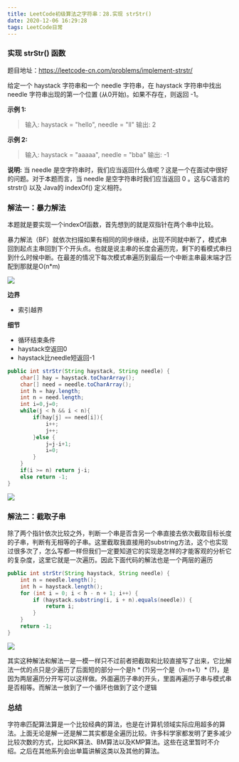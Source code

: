 ```yaml
---
title: LeetCode初级算法之字符串：28.实现 strStr()
date: 2020-12-06 16:29:28
tags: LeetCode日常
---
```


### 实现 strStr() 函数

题目地址：https://leetcode-cn.com/problems/implement-strstr/

给定一个 haystack 字符串和一个 needle 字符串，在 haystack 字符串中找出 needle 字符串出现的第一个位置 (从0开始)。如果不存在，则返回  -1。<!--more-->

**示例 1:**

> 输入: haystack = "hello", needle = "ll"
> 输出: 2

**示例 2:**

> 输入: haystack = "aaaaa", needle = "bba"
> 输出: -1

**说明:**
当 needle 是空字符串时，我们应当返回什么值呢？这是一个在面试中很好的问题。对于本题而言，当 needle 是空字符串时我们应当返回 0 。这与C语言的 strstr() 以及 Java的 indexOf() 定义相符。

### 解法一：暴力解法

本题就是要实现一个indexOf函数，首先想到的就是双指针在两个串中比较。

暴力解法（BF）就依次扫描如果有相同的同步继续，出现不同就中断了，模式串回到起点主串回到下个开头点。也就是说主串的长度会遍历完，剩下的看模式串扫到什么时候中断。在最差的情况下每次模式串遍历到最后一个中断主串最末端才匹配到那就是O(n*m)

![](https://gitee.com/Jasper-zh/blogImage/raw/master/%E5%AE%9E%E7%8E%B0%20strStr()/1.gif)

**边界**

* 索引越界

**细节**

* 循环结束条件
* haystack空返回0
* haystack比needle短返回-1


```java
public int strStr(String haystack, String needle) {
    char[] hay = haystack.toCharArray();
    char[] need = needle.toCharArray();
    int h = hay.length;
    int n = need.length;
    int i=0,j=0;
    while(j < h && i < n){
        if(hay[j] == need[i]){
            i++;
            j++;
        }else {
            j=j-i+1;
            i=0;
        }
    }
    if(i >= n) return j-i;
    else return -1;
}
```

![](https://gitee.com/Jasper-zh/blogImage/raw/master/%E5%AE%9E%E7%8E%B0%20strStr()/1.png)

### 解法二：截取子串

除了两个指针依次比较之外，判断一个串是否含另一个串直接去依次截取目标长度的子串，判断有无相等的子串。这里截取我直接用的substring方法，这个也实现过很多次了，怎么写都一样但我们一定要知道它的实现是怎样的才能客观的分析它的复杂度，这里它就是一次遍历。因此下面代码的解法也是一个两层的遍历

```java
public int strStr(String haystack, String needle) {
    int n = needle.length(); 
    int h = haystack.length();
	for (int i = 0; i < h - n + 1; i++) {
        if (haystack.substring(i, i + n).equals(needle)) {
            return i;
        }
    }
	return -1;
}
```

![](https://gitee.com/Jasper-zh/blogImage/raw/master/%E5%AE%9E%E7%8E%B0%20strStr()/2.png)

其实这种解法和解法一是一模一样只不过前者把截取和比较直接写了出来，它比解法一优的点只是少遍历了后面短的部分一个是h * (?)另一个是（h-n+1）* (?)，是因为两层遍历分开写可以这样做。外面遍历子串的开头，里面再遍历子串与模式串是否相等。而解法一放到了一个循环也做到了这个逻辑

### 总结

字符串匹配算法算是一个比较经典的算法，也是在计算机领域实际应用超多的算法。上面无论是解一还是解二其实都是全遍历比较。许多科学家都发明了更多减少比较次数的方式，比如RK算法、BM算法以及KMP算法。这些在这里暂时不介绍。之后在其他系列会出单篇讲解这类以及其他的算法。

